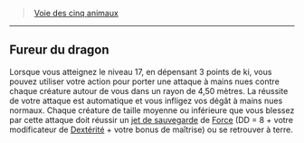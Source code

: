 ﻿---
!GenericItem
Name: Fureur du dragon
Id: monk_fiveanimals_hd.md#fureur-du-dragon
ParentLink: monk_fiveanimals_hd.md#voie-des-cinq-animaux
ParentName: Voie des cinq animaux
NameLevel: 2
Attributes:
  Name: Fureur du dragon
  Markdown: >+
    ## <!--Name-->Fureur du dragon<!--/Name-->


    Lorsque vous atteignez le niveau 17, en dépensant 3 points de ki, vous pouvez utiliser votre action pour porter une attaque à mains nues contre chaque créature autour de vous dans un rayon de 4,50 mètres. La réussite de votre attaque est automatique et vous infligez vos dégât à mains nues normaux. Chaque créature de taille moyenne ou inférieure que vous blessez par cette attaque doit réussir un [jet de sauvegarde](hd_abilities_jets_de_sauvegarde.md) de [Force](hd_abilities_strength.md) (DD = 8 + votre modificateur de [Dextérité](hd_abilities_dexterity.md) + votre bonus de maîtrise) ou se retrouver à terre.

AttributesDictionary: >+
  Name: Fureur du dragon

  Markdown: >+

    ## <!--Name-->Fureur du dragon<!--/Name-->





    Lorsque vous atteignez le niveau 17, en dépensant 3 points de ki, vous pouvez utiliser votre action pour porter une attaque à mains nues contre chaque créature autour de vous dans un rayon de 4,50 mètres. La réussite de votre attaque est automatique et vous infligez vos dégât à mains nues normaux. Chaque créature de taille moyenne ou inférieure que vous blessez par cette attaque doit réussir un [jet de sauvegarde](hd_abilities_jets_de_sauvegarde.md) de [Force](hd_abilities_strength.md) (DD = 8 + votre modificateur de [Dextérité](hd_abilities_dexterity.md) + votre bonus de maîtrise) ou se retrouver à terre.



---
> [Voie des cinq animaux](hd_monk_fiveanimals.md)

---

## Fureur du dragon

Lorsque vous atteignez le niveau 17, en dépensant 3 points de ki, vous pouvez utiliser votre action pour porter une attaque à mains nues contre chaque créature autour de vous dans un rayon de 4,50 mètres. La réussite de votre attaque est automatique et vous infligez vos dégât à mains nues normaux. Chaque créature de taille moyenne ou inférieure que vous blessez par cette attaque doit réussir un [jet de sauvegarde](hd_abilities_jets_de_sauvegarde.md) de [Force](hd_abilities_strength.md) (DD = 8 + votre modificateur de [Dextérité](hd_abilities_dexterity.md) + votre bonus de maîtrise) ou se retrouver à terre.

